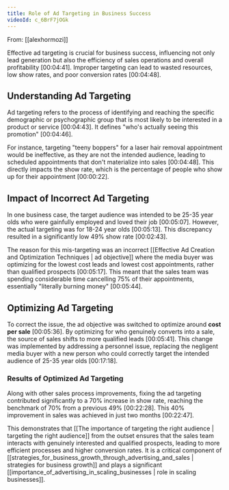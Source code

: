 ```yaml
---
title: Role of Ad Targeting in Business Success
videoId: c_6BrF7jOGk
---
```


From: [[alexhormozi]] <br/> 

Effective ad targeting is crucial for business success, influencing not only lead generation but also the efficiency of sales operations and overall profitability <a class="yt-timestamp" data-t="00:04:41">[00:04:41]</a>. Improper targeting can lead to wasted resources, low show rates, and poor conversion rates <a class="yt-timestamp" data-t="00:04:48">[00:04:48]</a>.

## Understanding Ad Targeting

Ad targeting refers to the process of identifying and reaching the specific demographic or psychographic group that is most likely to be interested in a product or service <a class="yt-timestamp" data-t="00:04:43">[00:04:43]</a>. It defines "who's actually seeing this promotion" <a class="yt-timestamp" data-t="00:04:46">[00:04:46]</a>.

For instance, targeting "teeny boppers" for a laser hair removal appointment would be ineffective, as they are not the intended audience, leading to scheduled appointments that don't materialize into sales <a class="yt-timestamp" data-t="00:04:48">[00:04:48]</a>. This directly impacts the show rate, which is the percentage of people who show up for their appointment <a class="yt-timestamp" data-t="00:00:22">[00:00:22]</a>.

## Impact of Incorrect Ad Targeting

In one business case, the target audience was intended to be 25-35 year olds who were gainfully employed and loved their job <a class="yt-timestamp" data-t="00:05:07">[00:05:07]</a>. However, the actual targeting was for 18-24 year olds <a class="yt-timestamp" data-t="00:05:13">[00:05:13]</a>. This discrepancy resulted in a significantly low 49% show rate <a class="yt-timestamp" data-t="00:02:43">[00:02:43]</a>.

The reason for this mis-targeting was an incorrect [[Effective Ad Creation and Optimization Techniques | ad objective]] where the media buyer was optimizing for the lowest cost leads and lowest cost appointments, rather than qualified prospects <a class="yt-timestamp" data-t="00:05:17">[00:05:17]</a>. This meant that the sales team was spending considerable time cancelling 75% of their appointments, essentially "literally burning money" <a class="yt-timestamp" data-t="00:05:44">[00:05:44]</a>.

## Optimizing Ad Targeting

To correct the issue, the ad objective was switched to optimize around **cost per sale** <a class="yt-timestamp" data-t="00:05:36">[00:05:36]</a>. By optimizing for who genuinely converts into a sale, the source of sales shifts to more qualified leads <a class="yt-timestamp" data-t="00:05:41">[00:05:41]</a>. This change was implemented by addressing a personnel issue, replacing the negligent media buyer with a new person who could correctly target the intended audience of 25-35 year olds <a class="yt-timestamp" data-t="00:17:18">[00:17:18]</a>.

### Results of Optimized Ad Targeting

Along with other sales process improvements, fixing the ad targeting contributed significantly to a 70% increase in show rate, reaching the benchmark of 70% from a previous 49% <a class="yt-timestamp" data-t="00:22:28">[00:22:28]</a>. This 40% improvement in sales was achieved in just two months <a class="yt-timestamp" data-t="00:22:47">[00:22:47]</a>.

This demonstrates that [[The importance of targeting the right audience | targeting the right audience]] from the outset ensures that the sales team interacts with genuinely interested and qualified prospects, leading to more efficient processes and higher conversion rates. It is a critical component of [[strategies_for_business_growth_through_advertising_and_sales | strategies for business growth]] and plays a significant [[importance_of_advertising_in_scaling_businesses | role in scaling businesses]].